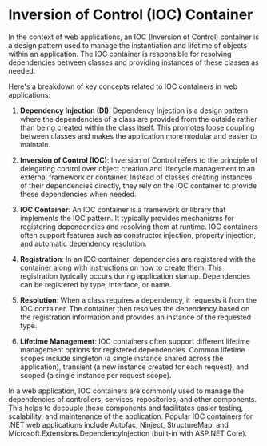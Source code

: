 
# Inversion of Control (IOC) Container

In the context of web applications, an IOC (Inversion of Control) container is a design pattern used to manage the instantiation and lifetime of objects within an application. The IOC container is responsible for resolving dependencies between classes and providing instances of these classes as needed.

Here's a breakdown of key concepts related to IOC containers in web applications:

1. **Dependency Injection (DI)**:
   Dependency Injection is a design pattern where the dependencies of a class are provided from the outside rather than being created within the class itself. This promotes loose coupling between classes and makes the application more modular and easier to maintain.

2. **Inversion of Control (IOC)**:
   Inversion of Control refers to the principle of delegating control over object creation and lifecycle management to an external framework or container. Instead of classes creating instances of their dependencies directly, they rely on the IOC container to provide these dependencies when needed.

3. **IOC Container**:
   An IOC container is a framework or library that implements the IOC pattern. It typically provides mechanisms for registering dependencies and resolving them at runtime. IOC containers often support features such as constructor injection, property injection, and automatic dependency resolution.

4. **Registration**:
   In an IOC container, dependencies are registered with the container along with instructions on how to create them. This registration typically occurs during application startup. Dependencies can be registered by type, interface, or name.

5. **Resolution**:
   When a class requires a dependency, it requests it from the IOC container. The container then resolves the dependency based on the registration information and provides an instance of the requested type.

6. **Lifetime Management**:
   IOC containers often support different lifetime management options for registered dependencies. Common lifetime scopes include singleton (a single instance shared across the application), transient (a new instance created for each request), and scoped (a single instance per request scope).

In a web application, IOC containers are commonly used to manage the dependencies of controllers, services, repositories, and other components. This helps to decouple these components and facilitates easier testing, scalability, and maintenance of the application. Popular IOC containers for .NET web applications include Autofac, Ninject, StructureMap, and Microsoft.Extensions.DependencyInjection (built-in with ASP.NET Core).